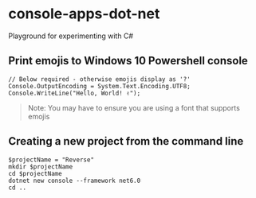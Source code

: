 ﻿# console-apps-dot-net
Playground for experimenting with C#

## Print emojis to Windows 10 Powershell console
```
// Below required - otherwise emojis display as '?'
Console.OutputEncoding = System.Text.Encoding.UTF8;
Console.WriteLine("Hello, World! ✌");
```

> Note: You may have to ensure you are using a font that supports emojis

## Creating a new project from the command line
```
$projectName = "Reverse"
mkdir $projectName
cd $projectName
dotnet new console --framework net6.0
cd ..
```